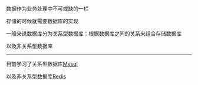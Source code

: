 数据作为业务处理中不可或缺的一栏

存储的时候就需要数据库的实现

一般来说数据库分为关系型数据库：根据数据库之间的关系来组合存储数据库

以及非关系型数据库

---

目前学习了关系型数据库[Mysql](/db/MySql/)

以及非关系型数据库[Redis](/db/Redis/)

